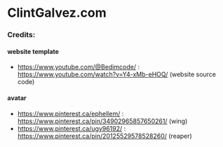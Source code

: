 # ClintGalvez.com

### Credits:
#### website template
 - https://www.youtube.com/@Bedimcode/ : https://www.youtube.com/watch?v=Y4-xMb-eHOQ/ (website source code)
#### avatar
- https://www.pinterest.ca/ephellem/ : https://www.pinterest.ca/pin/34902965857650261/ (wing)
- https://www.pinterest.ca/ugy96192/ : https://www.pinterest.ca/pin/20125529578528260/ (reaper)
